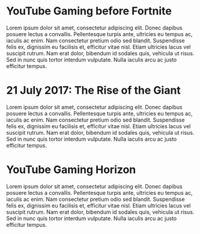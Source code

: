 # YouTube Gaming before Fortnite
Lorem ipsum dolor sit amet, consectetur adipiscing elit. Donec dapibus posuere lectus a convallis. Pellentesque turpis ante, ultricies eu tempus ac, iaculis ac enim. Nam consectetur pretium odio sed blandit. Suspendisse felis ex, dignissim eu facilisis et, efficitur vitae nisl. Etiam ultricies lacus vel suscipit rutrum. Nam erat dolor, bibendum id sodales quis, vehicula ut risus. Sed in nunc quis tortor interdum vulputate. Nulla iaculis arcu ac justo efficitur tempus.

# 21 July 2017: The Rise of the Giant
Lorem ipsum dolor sit amet, consectetur adipiscing elit. Donec dapibus posuere lectus a convallis. Pellentesque turpis ante, ultricies eu tempus ac, iaculis ac enim. Nam consectetur pretium odio sed blandit. Suspendisse felis ex, dignissim eu facilisis et, efficitur vitae nisl. Etiam ultricies lacus vel suscipit rutrum. Nam erat dolor, bibendum id sodales quis, vehicula ut risus. Sed in nunc quis tortor interdum vulputate. Nulla iaculis arcu ac justo efficitur tempus.

# YouTube Gaming Horizon
Lorem ipsum dolor sit amet, consectetur adipiscing elit. Donec dapibus posuere lectus a convallis. Pellentesque turpis ante, ultricies eu tempus ac, iaculis ac enim. Nam consectetur pretium odio sed blandit. Suspendisse felis ex, dignissim eu facilisis et, efficitur vitae nisl. Etiam ultricies lacus vel suscipit rutrum. Nam erat dolor, bibendum id sodales quis, vehicula ut risus. Sed in nunc quis tortor interdum vulputate. Nulla iaculis arcu ac justo efficitur tempus.